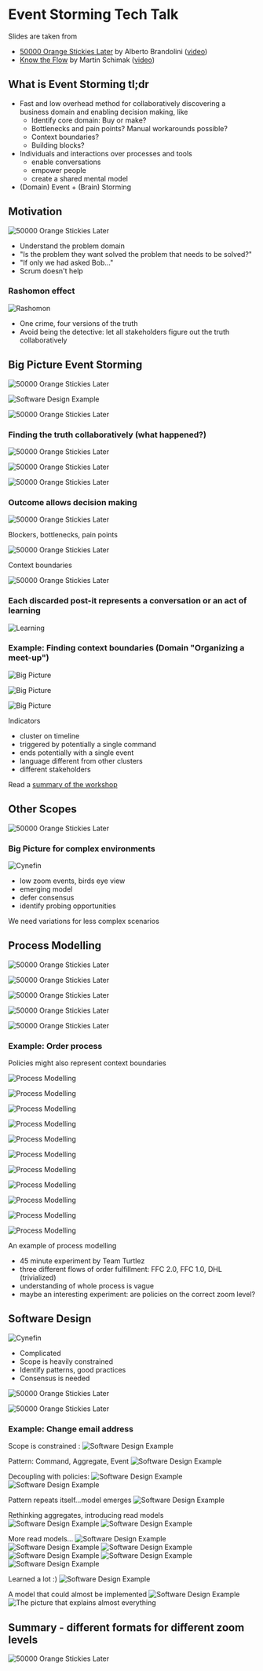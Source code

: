 # Event Storming Tech Talk

Slides are taken from 
- [50000 Orange Stickies Later](https://de.slideshare.net/ziobrando/50000-orange-stickies-later) by Alberto Brandolini ([video](https://www.youtube.com/watch?v=1i6QYvYhlYQ))
- [Know the Flow](https://speakerdeck.com/martinschimak/ddd-exchange-london-2018-know-the-flow-events-commands-and-long-running-services) by Martin Schimak ([video](https://skillsmatter.com/skillscasts/11518-know-the-flow-events-commands-and-long-running-services))

## What is Event Storming tl;dr

- Fast and low overhead method for collaboratively discovering a business domain and enabling decision making, like
  - Identify core domain: Buy or make? 
  - Bottlenecks and pain points? Manual workarounds possible?
  - Context boundaries?
  - Building blocks?
- Individuals and interactions over processes and tools
  - enable conversations
  - empower people
  - create a shared mental model
- (Domain) Event + (Brain) Storming

## Motivation 

![50000 Orange Stickies Later](50000-orange-stickies-later-04.jpg)

- Understand the problem domain
- "Is the problem they want solved the problem that needs to be solved?"
- "If only we had asked Bob..."
- Scrum doesn't help

### Rashomon effect

![Rashomon](rashomon.jpg)

- One crime, four versions of the truth
- Avoid being the detective: let all stakeholders figure out the truth collaboratively


## Big Picture Event Storming

![50000 Orange Stickies Later](50000-orange-stickies-later-01.jpg)

![Software Design Example](software-design/01.jpg)

![50000 Orange Stickies Later](50000-orange-stickies-later-02.jpg)

### Finding the truth collaboratively (what happened?)
   
![50000 Orange Stickies Later](50000-orange-stickies-later-03.jpg)

![50000 Orange Stickies Later](50000-orange-stickies-later-18.jpg)

![50000 Orange Stickies Later](50000-orange-stickies-later-05.jpg)

### Outcome allows decision making

![50000 Orange Stickies Later](50000-orange-stickies-later-07.jpg)

Blockers, bottlenecks, pain points

![50000 Orange Stickies Later](50000-orange-stickies-later-08.jpg)

Context boundaries

![50000 Orange Stickies Later](50000-orange-stickies-later-19.jpg)

### Each discarded post-it represents a conversation or an act of learning

![Learning](learning.jpg)

### Example: Finding context boundaries (Domain "Organizing a meet-up")

![Big Picture](big-picture-1.jpg)

![Big Picture](big-picture-2.jpg)

![Big Picture](big-picture-3.jpg)

Indicators
- cluster on timeline
- triggered by potentially a single command
- ends potentially with a single event
- language different from other clusters
- different stakeholders

Read a [summary of the workshop](https://medium.com/jugthde/domain-driven-design-renaissance-event-storming-a193db8ef887)

## Other Scopes

![50000 Orange Stickies Later](50000-orange-stickies-later-21.jpg)

### Big Picture for complex environments

![Cynefin](Cynefin.png)

- low zoom events, birds eye view 
- emerging model
- defer consensus
- identify probing opportunities

We need variations for less complex scenarios

## Process Modelling

![50000 Orange Stickies Later](50000-orange-stickies-later-10.jpg)

![50000 Orange Stickies Later](50000-orange-stickies-later-11.jpg)

![50000 Orange Stickies Later](50000-orange-stickies-later-12.jpg)

![50000 Orange Stickies Later](50000-orange-stickies-later-13.jpg)

![50000 Orange Stickies Later](50000-orange-stickies-later-14.jpg)

### Example: Order process

Policies might also represent context boundaries 

![Process Modelling](process-modelling-01.jpg)

![Process Modelling](process-modelling-02.jpg)

![Process Modelling](process-modelling-03.jpg)

![Process Modelling](process-modelling-04.jpg)

![Process Modelling](process-modelling-05.jpg)

![Process Modelling](process-modelling-06.jpg)

![Process Modelling](process-modelling-07.jpg)

![Process Modelling](process-modelling-08.jpg)

![Process Modelling](process-modelling-09.jpg)

![Process Modelling](process-modelling-10.jpg)

![Process Modelling](process-modelling-example.jpg)

An example of process modelling
- 45 minute experiment by Team Turtlez
- three different flows of order fulfillment: FFC 2.0, FFC 1.0, DHL (trivialized)
- understanding of whole process is vague  
- maybe an interesting experiment: are policies on the correct zoom level?

## Software Design

![Cynefin](Cynefin.png)

- Complicated
- Scope is heavily constrained
- Identify patterns, good practices
- Consensus is needed

![50000 Orange Stickies Later](50000-orange-stickies-later-16.jpg)
    
![50000 Orange Stickies Later](50000-orange-stickies-later-17.jpg)

### Example: Change email address

Scope is constrained :
![Software Design Example](software-design/02.jpg)

Pattern: Command, Aggregate, Event
![Software Design Example](software-design/03.jpg)

Decoupling with policies:
![Software Design Example](software-design/04.jpg)
![Software Design Example](software-design/05.jpg)

Pattern repeats itself...model emerges
![Software Design Example](software-design/07.jpg)

Rethinking aggregates, introducing read models
![Software Design Example](software-design/08.jpg)
![Software Design Example](software-design/16.jpg)

More read models...
![Software Design Example](software-design/09.jpg)
![Software Design Example](software-design/10.jpg)
![Software Design Example](software-design/11.jpg)
![Software Design Example](software-design/12.jpg)
![Software Design Example](software-design/13.jpg)
![Software Design Example](software-design/14.jpg)

Learned a lot :)
![Software Design Example](software-design/17.jpg)

A model that could almost be implemented
![Software Design Example](software-design/15.jpg)
![The picture that explains almost everything](almost-everything.jpg)

## Summary - different formats for different zoom levels

![50000 Orange Stickies Later](50000-orange-stickies-later-21.jpg)
